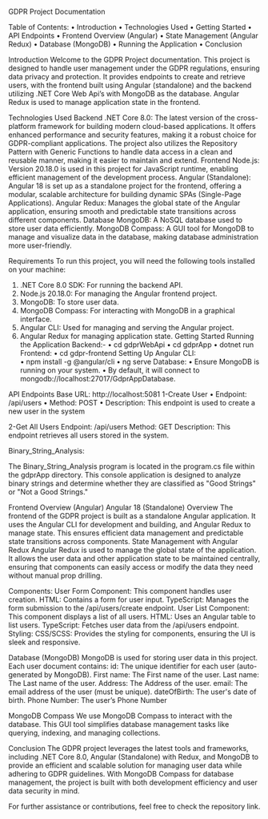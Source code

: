GDPR Project Documentation

Table of Contents:
•	Introduction
•	Technologies Used
•	Getting Started
•	API Endpoints
•	Frontend Overview (Angular)
•	State Management (Angular Redux)
•	Database (MongoDB)
•	Running the Application
•	Conclusion

Introduction
Welcome to the GDPR Project documentation. This project is designed to handle user management under the GDPR regulations, ensuring data privacy and protection. It provides endpoints to create and retrieve users, with the frontend built using Angular (standalone) and the backend utilizing .NET Core Web Api’s with MongoDB as the database. Angular Redux is used to manage application state in the frontend.

Technologies Used
Backend
.NET Core 8.0: The latest version of the cross-platform framework for building modern cloud-based applications. It offers enhanced performance and security features, making it a robust choice for GDPR-compliant applications. The project also utilizes the Repository Pattern with Generic Functions to handle data access in a clean and reusable manner, making it easier to maintain and extend.
Frontend
Node.js: Version 20.18.0 is used in this project for JavaScript runtime, enabling efficient management of the development process.
Angular (Standalone): Angular 18 is set up as a standalone project for the frontend, offering a modular, scalable architecture for building dynamic SPAs (Single-Page Applications).
Angular Redux: Manages the global state of the Angular application, ensuring smooth and predictable state transitions across different components.
Database
MongoDB: A NoSQL database used to store user data efficiently.
MongoDB Compass: A GUI tool for MongoDB to manage and visualize data in the database, making database administration more user-friendly.

Requirements
To run this project, you will need the following tools installed on your machine:
1.	.NET Core 8.0 SDK: For running the backend API.
2.	Node.js 20.18.0: For managing the Angular frontend project.
3.	MongoDB: To store user data.
4.	MongoDB Compass: For interacting with MongoDB in a graphical interface.
5.	Angular CLI: Used for managing and serving the Angular project.
6.	Angular Redux for managing application state.
Getting Started
Running the Application
Backend:-
•	cd gdprWebApi
•	cd gdprApp
•	dotnet run
Frontend:
•	cd gdpr-frontend
  Setting Up Angular CLI:	
•	npm install -g @angular/cli
•	ng serve
Database:
•	Ensure MongoDB is running on your system.
•	By default, it will connect to mongodb://localhost:27017/GdprAppDatabase.

API Endpoints
Base URL: http://localhost:5081
1-Create User
•	Endpoint: /api/users
•	Method: POST
•	Description: This endpoint is used to create a new user in the system
 
2-Get All Users
Endpoint: /api/users
Method: GET
Description: This endpoint retrieves all users stored in the system.

Binary_String_Analysis:

The Binary_String_Analysis program is located in the program.cs file within the gdprApp directory. 
This console application is designed to analyze binary strings and determine whether they are classified as "Good Strings" or "Not a Good Strings."

Frontend Overview (Angular)
Angular 18 (Standalone) Overview
The frontend of the GDPR project is built as a standalone Angular application. It uses the Angular CLI for development and building, and Angular Redux to manage state. This ensures efficient data management and predictable state transitions across components.
State Management with Angular Redux
Angular Redux is used to manage the global state of the application. It allows the user data and other application state to be maintained centrally, ensuring that components can easily access or modify the data they need without manual prop drilling.

Components:
User Form Component: This component handles user creation.
HTML: Contains a form for user input.
TypeScript: Manages the form submission to the /api/users/create endpoint.
User List Component: This component displays a list of all users.
HTML: Uses an Angular table to list users.
TypeScript: Fetches user data from the /api/users endpoint.
Styling:
CSS/SCSS: Provides the styling for components, ensuring the UI is sleek and responsive.

Database (MongoDB)
MongoDB is used for storing user data in this project. Each user document contains:
id: The unique identifier for each user (auto-generated by MongoDB).
First name: The First name of the user.
Last name: The Last name of the user.
Address: The Address of the user.
email: The email address of the user (must be unique).
dateOfBirth: The user's date of birth.
Phone Number: The user’s Phone Number

MongoDB Compass
We use MongoDB Compass to interact with the database. This GUI tool simplifies database management tasks like querying, indexing, and managing collections.

Conclusion
The GDPR project leverages the latest tools and frameworks, including .NET Core 8.0, Angular (Standalone) with Redux, and MongoDB to provide an efficient and scalable solution for managing user data while adhering to GDPR guidelines. With MongoDB Compass for database management, the project is built with both development efficiency and user data security in mind.

For further assistance or contributions, feel free to check the repository link.
